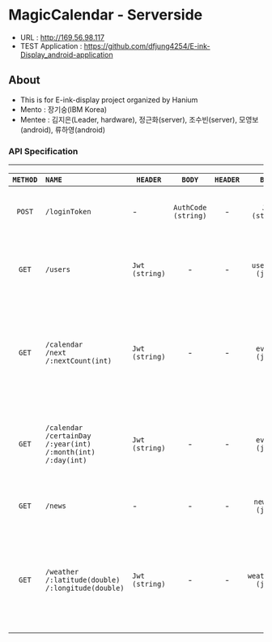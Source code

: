 # MagicCalendar - Serverside

- URL : http://169.56.98.117
- TEST Application : https://github.com/dfjung4254/E-ink-Display_android-application



## About

- This is for E-ink-display project organized by Hanium
- Mento : 장기숭(IBM Korea)
- Mentee : 김지은(Leader, hardware), 정근화(server), 조수빈(server), 모영보(android), 류하영(android)



### API Specification
-----
|`METHOD`|`NAME`|`HEADER`|`BODY`|`HEADER`|`BODY`|`DESCRIPTION`|
|:-:|:--|---|:-:|:-:|:-:|:-:|
|`POST`|`/loginToken`|-|`AuthCode`<br />`(string)`|-|`JWT`<br />`(string)`|`googleToken을 받아 로그인 처리하고 커스텀 토큰을 반환한다.`|
|`GET`|`/users`|`Jwt`<br />`(string)`|-|-|`userInfo`<br />`(json)`|`요청을 받으면 토큰인증을 통해 해당 사용자의 유저 정보를 반환한다.`|
|`GET`|`/calendar`<br />`/next`<br />`/:nextCount(int)`|`Jwt`<br />`(string)`|-|-|`events`<br />`(json)`|`10일간의 다음 일정 달력정보를 반환한다., days 키 안에 최대, nextCount 는 최대 2500 설정 가능) json 배열 포함`|
|`GET`|`/calendar`<br />`/certainDay`<br />`/:year(int)`<br />`/:month(int)`<br />`/:day(int)`|`Jwt`<br />`(string)`|-|-|`events`<br />`(json)`|`특정 날짜(year, month, day)의 일정 달력정보를 반환한다., days 키 배열로 이루어져 있음`|
|`GET`|`/news`|-|-|-|`newsObj`<br />`(json)`|`네이버 헤드라인 뉴스 5개의 데이터를 반환한다. `|
|`GET`|`/weather`<br/>`/:latitude(double)`<br/>`/:longitude(double)`|`Jwt`<br/>`(string)`|-|-|`weatherObj`<br/>`(json)`|`위도와 경도와 Jwt로 요청, 날씨 정보로 반환한다. (도시, 날씨, 날씨설명, 평균온도, 최고온도, 최저온도, 기압, 습도, 풍속, 구름량)`|

